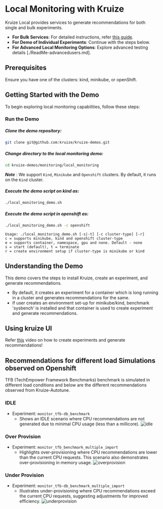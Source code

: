 # Local Monitoring with Kruize

Kruize Local provides services to generate recommendations for both single and bulk experiments.

- **For Bulk Services**: For detailed instructions, refer [this guide](https://github.com/kruize/kruize-demos/tree/main/monitoring/local_monitoring/bulk_demo/README.md).
- **For Demo of Individual Experiments**: Continue with the steps below.
- **For Advanced Local Monitoring Options**: Explore advanced testing details [./ReadMe-advancedusers.md].

## Prerequisites
Ensure you have one of the clusters: kind, minikube, or openShift.

## Getting Started with the Demo

To begin exploring local monitoring capabilities, follow these steps:

### Run the Demo

##### Clone the demo repository:
```sh
git clone git@github.com:kruize/kruize-demos.git
```
##### Change directory to the local monitoring demo:
```sh
cd kruize-demos/monitoring/local_monitoring
```
***Note*** : We support `Kind`, `Minikube` and `Openshift` clusters.
By default, it runs on the `Kind` cluster.

##### Execute the demo script on kind as: 
```sh
./local_monitoring_demo.sh
```
##### Execute the demo script in openshift as: 
```sh
./local_monitoring_demo.sh -c openshift
```

```
Usage: ./local_monitoring_demo.sh [-s|-t] [-c cluster-type] [-r]
c = supports minikube, kind and openshift cluster-type
e = supports container, namespace, gpu and none. Default - none
s = start (default), t = terminate
r = create environment setup if cluster-type is minikube or kind
```

## Understanding the Demo

This demo covers the steps to install Kruize, create an experiment, and generate recommendations.
- By default, it creates an experiment for a container which is long running in a cluster and generates recommendations for the same.
- If user creates an environment set-up for minikube/kind, benchmark 'sysbench' is installed and that container is used to create experiment and generate recommendations.

## Using kruize UI

Refer [this](https://www.loom.com/share/d7ace86fddad43918f777835f70b743f?sid=2470c59e-e160-4dff-b664-83a925d6958c) video on how to create experiments and generate recommendations!

## Recommendations for different load Simulations observed on Openshift

TFB (TechEmpower Framework Benchmarks) benchmark is simulated in different load conditions and below are the different recommendations observed from Kruize-Autotune.

### IDLE 
- Experiment: `monitor_tfb-db_benchmark`
  - Shows an IDLE scenario where CPU recommendations are not generated due to minimal CPU usage (less than a millicore).
  ![idle](https://github.com/kusumachalasani/autotune-demo/assets/17760990/9e1505ca-6c75-4da7-a154-3c6ed3adf3ed)
### Over Provision
- Experiment: `monitor_tfb_benchmark_multiple_import`
  - Highlights over-provisioning where CPU recommendations are lower than the current CPU requests. This scenario also demonstrates over-provisioning in memory usage.
  ![overprovision](https://github.com/kusumachalasani/autotune-demo/assets/17760990/9aac1d35-0e4b-44c6-b358-5eaf00c2852d)
### Under Provision
- Experiment: `monitor_tfb-db_benchmark_multiple_import`
  - Illustrates under-provisioning where CPU recommendations exceed the current CPU requests, suggesting adjustments for improved efficiency.
  ![underprovision](https://github.com/kusumachalasani/autotune-demo/assets/17760990/9005a59d-db4c-41b4-b170-90adf0fafff0)

